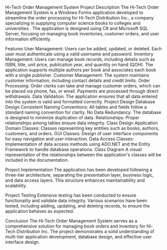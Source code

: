 Hi-Tech Order Management System
Project Description
The Hi-Tech Order Management System is a Windows Forms application developed to streamline the order processing for Hi-Tech Distribution Inc., a company specializing in supplying computer science books to colleges and universities . The application is designed using C# and Microsoft SQL Server, focusing on managing book inventories, customer orders, and user information efficiently.

Features
User Management: Users can be added, updated, or deleted. Each user must authenticate using a valid username and password.
Inventory Management: Users can manage book records, including details such as ISBN, title, unit price, publication year, and quantity on hand (QOH). The application supports multiple authors per book and associates each book with a single publisher.
Customer Management: The system maintains customer information, including contact details and credit limits.
Order Processing: Order clerks can take and manage customer orders, which can be placed via phone, fax, or email. Payments are processed through direct withdrawals.
Data Validation: The application ensures that all data entered into the system is valid and formatted correctly.
Project Design
Database Design
Consistent Naming Conventions: All tables and fields follow a standard naming convention for clarity.
No Data Redundancy: The database is designed to minimize duplication of data.
Relationships: Proper relationships among tables ensure data integrity.
Class Design
Application Domain Classes: Classes representing key entities such as books, authors, customers, and orders.
GUI Classes: Design of user interface components for easy navigation and user interaction.
Data Access Classes: Implementation of data access methods using ADO.NET and the Entity Framework to handle database operations.
Class Diagram
A visual representation of the relationships between the application's classes will be included in the documentation.

Project Implementation
The application has been developed following a three-tier architecture, separating the presentation layer, business logic, and data access layers. This structure enhances maintainability and scalability.

Project Testing
Extensive testing has been conducted to ensure functionality and validate data integrity. Various scenarios have been tested, including adding, updating, and deleting records, to ensure the application behaves as expected.

Conclusion
The Hi-Tech Order Management System serves as a comprehensive solution for managing book orders and inventory for Hi-Tech Distribution Inc. The project demonstrates a solid understanding of multi-tier application development, database design, and effective user interface design.
